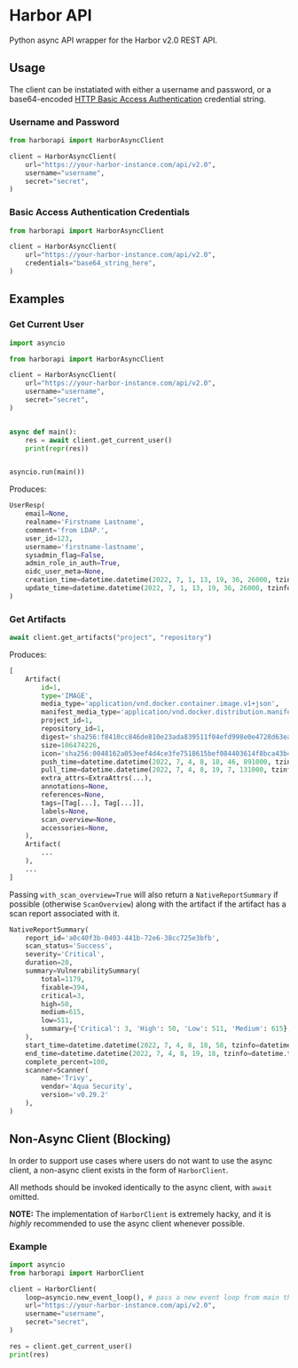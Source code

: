 # Harbor API

Python async API wrapper for the Harbor v2.0 REST API.

## Usage

The client can be instatiated with either a username and password, or a base64-encoded [HTTP Basic Access Authentication](https://en.wikipedia.org/wiki/Basic_access_authentication) credential string.

### Username and Password

```py
from harborapi import HarborAsyncClient

client = HarborAsyncClient(
    url="https://your-harbor-instance.com/api/v2.0",
    username="username",
    secret="secret",
)
```

### Basic Access Authentication Credentials

```py
from harborapi import HarborAsyncClient

client = HarborAsyncClient(
    url="https://your-harbor-instance.com/api/v2.0",
    credentials="base64_string_here",
)
```


## Examples

### Get Current User

```py
import asyncio

from harborapi import HarborAsyncClient

client = HarborAsyncClient(
    url="https://your-harbor-instance.com/api/v2.0",
    username="username",
    secret="secret",
)


async def main():
    res = await client.get_current_user()
    print(repr(res))


asyncio.run(main())
```

Produces:

```py
UserResp(
    email=None, 
    realname='Firstname Lastname', 
    comment='from LDAP.', 
    user_id=123, 
    username='firstname-lastname', 
    sysadmin_flag=False, 
    admin_role_in_auth=True, 
    oidc_user_meta=None, 
    creation_time=datetime.datetime(2022, 7, 1, 13, 19, 36, 26000, tzinfo=datetime.timezone.utc), 
    update_time=datetime.datetime(2022, 7, 1, 13, 19, 36, 26000, tzinfo=datetime.timezone.utc)
)
```

### Get Artifacts

```py
await client.get_artifacts("project", "repository")
```

Produces:

```py
[
    Artifact(
        id=1,
        type='IMAGE',
        media_type='application/vnd.docker.container.image.v1+json',
        manifest_media_type='application/vnd.docker.distribution.manifest.v2+json',
        project_id=1,
        repository_id=1,
        digest='sha256:f8410cc846de810e23ada839511f04efd998e0e4728d63ea997001f4ead0acac',
        size=106474226,
        icon='sha256:0048162a053eef4d4ce3fe7518615bef084403614f8bca43b40ae2e762e11e06',
        push_time=datetime.datetime(2022, 7, 4, 8, 18, 46, 891000, tzinfo=datetime.timezone.utc),
        pull_time=datetime.datetime(2022, 7, 4, 8, 19, 7, 131000, tzinfo=datetime.timezone.utc),
        extra_attrs=ExtraAttrs(...),
        annotations=None,
        references=None,
        tags=[Tag[...], Tag[...]],
        labels=None,
        scan_overview=None,
        accessories=None,
    ),
    Artifact(
        ...
    ),
    ...
]
```

Passing `with_scan_overview=True` will also return a `NativeReportSummary` if possible (otherwise `ScanOverview`) along with the artifact if the artifact has a scan report associated with it.

```py
NativeReportSummary(
    report_id='a0c40f3b-0403-441b-72e6-38cc725e3bfb',
    scan_status='Success',
    severity='Critical',
    duration=20,
    summary=VulnerabilitySummary(
        total=1179,
        fixable=394,
        critical=3,
        high=50,
        medium=615,
        low=511,
        summary={'Critical': 3, 'High': 50, 'Low': 511, 'Medium': 615},
    ),
    start_time=datetime.datetime(2022, 7, 4, 8, 18, 58, tzinfo=datetime.timezone.utc),
    end_time=datetime.datetime(2022, 7, 4, 8, 19, 18, tzinfo=datetime.timezone.utc),
    complete_percent=100,
    scanner=Scanner(
        name='Trivy', 
        vendor='Aqua Security', 
        version='v0.29.2'
    ),
)
```

## Non-Async Client (Blocking)

In order to support use cases where users do not want to use the async client, a non-async client exists in the form of `HarborClient`.

All methods should be invoked identically to the async client, with `await` omitted.

**NOTE:** The implementation of `HarborClient` is extremely hacky, and it is _highly_ recommended to use the async client whenever possible.

### Example

```py
import asyncio
from harborapi import HarborClient

client = HarborClient(
    loop=asyncio.new_event_loop(), # pass a new event loop from main thread
    url="https://your-harbor-instance.com/api/v2.0",
    username="username",
    secret="secret",
)

res = client.get_current_user()
print(res)
```